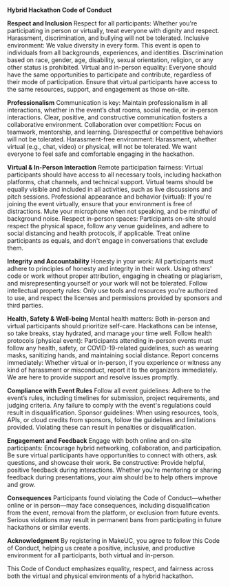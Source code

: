  **Hybrid Hackathon Code of Conduct**

**Respect and Inclusion**
Respect for all participants: Whether you're participating in person or virtually, treat everyone with dignity and respect. Harassment, discrimination, and bullying will not be tolerated.
Inclusive environment: We value diversity in every form. This event is open to individuals from all backgrounds, experiences, and identities. Discrimination based on race, gender, age, disability, sexual orientation, religion, or any other status is prohibited.
Virtual and in-person equality: Everyone should have the same opportunities to participate and contribute, regardless of their mode of participation. Ensure that virtual participants have access to the same resources, support, and engagement as those on-site.

**Professionalism**
Communication is key: Maintain professionalism in all interactions, whether in the event’s chat rooms, social media, or in-person interactions. Clear, positive, and constructive communication fosters a collaborative environment.
Collaboration over competition: Focus on teamwork, mentorship, and learning. Disrespectful or competitive behaviors will not be tolerated.
Harassment-free environment: Harassment, whether virtual (e.g., chat, video) or physical, will not be tolerated. We want everyone to feel safe and comfortable engaging in the hackathon.

**Virtual & In-Person Interaction**
Remote participation fairness: Virtual participants should have access to all necessary tools, including hackathon platforms, chat channels, and technical support. Virtual teams should be equally visible and included in all activities, such as live discussions and pitch sessions.
Professional appearance and behavior (virtual): If you're joining the event virtually, ensure that your environment is free of distractions. Mute your microphone when not speaking, and be mindful of background noise.
Respect in-person spaces: Participants on-site should respect the physical space, follow any venue guidelines, and adhere to social distancing and health protocols, if applicable. Treat online participants as equals, and don't engage in conversations that exclude them.

**Integrity and Accountability**
Honesty in your work: All participants must adhere to principles of honesty and integrity in their work. Using others' code or work without proper attribution, engaging in cheating or plagiarism, and misrepresenting yourself or your work will not be tolerated.
Follow intellectual property rules: Only use tools and resources you're authorized to use, and respect the licenses and permissions provided by sponsors and third parties.

**Health, Safety & Well-being**
Mental health matters: Both in-person and virtual participants should prioritize self-care. Hackathons can be intense, so take breaks, stay hydrated, and manage your time well.
Follow health protocols (physical event): Participants attending in-person events must follow any health, safety, or COVID-19-related guidelines, such as wearing masks, sanitizing hands, and maintaining social distance.
Report concerns immediately: Whether virtual or in-person, if you experience or witness any kind of harassment or misconduct, report it to the organizers immediately. We are here to provide support and resolve issues promptly.

**Compliance with Event Rules**
Follow all event guidelines: Adhere to the event’s rules, including timelines for submission, project requirements, and judging criteria. Any failure to comply with the event's regulations could result in disqualification.
Sponsor guidelines: When using resources, tools, APIs, or cloud credits from sponsors, follow the guidelines and limitations provided. Violating these can result in penalties or disqualification.

**Engagement and Feedback**
Engage with both online and on-site participants: Encourage hybrid networking, collaboration, and participation. Be sure virtual participants have opportunities to connect with others, ask questions, and showcase their work.
Be constructive: Provide helpful, positive feedback during interactions. Whether you're mentoring or sharing feedback during presentations, your aim should be to help others improve and grow.

**Consequences**
Participants found violating the Code of Conduct—whether online or in person—may face consequences, including disqualification from the event, removal from the platform, or exclusion from future events. Serious violations may result in permanent bans from participating in future hackathons or similar events.

**Acknowledgment**
By registering in MakeUC, you agree to follow this Code of Conduct, helping us create a positive, inclusive, and productive environment for all participants, both virtual and in-person.




This Code of Conduct emphasizes equality, respect, and fairness across both the virtual and physical environments of a hybrid hackathon.
